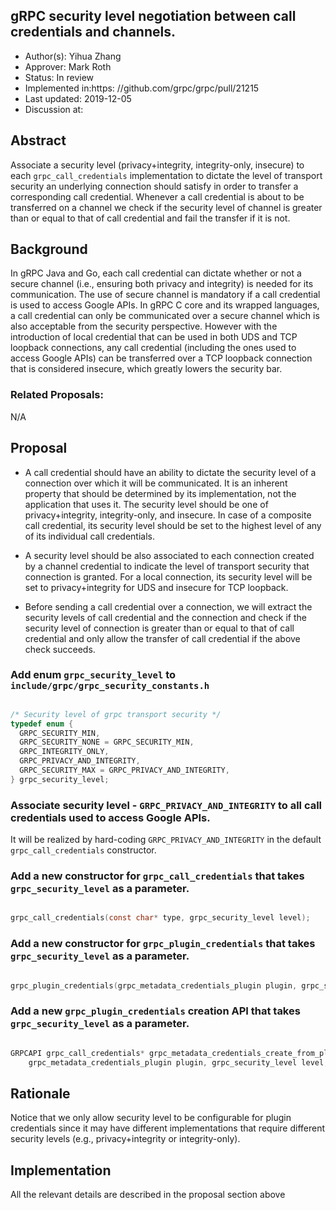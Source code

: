 gRPC security level negotiation between call credentials and channels.
----
* Author(s): Yihua Zhang
* Approver: Mark Roth
* Status: In review
* Implemented in:https: //github.com/grpc/grpc/pull/21215
* Last updated: 2019-12-05
* Discussion at:

## Abstract

Associate a security level (privacy+integrity, integrity-only, insecure)
to each `grpc_call_credentials` implementation to dictate the level of
transport security an underlying connection should satisfy in order to transfer
a corresponding call credential. Whenever a call credential is about to be
transferred on a channel we check if the security level of channel is greater than or
equal to that of call credential and fail the transfer if it is not.

## Background

In gRPC Java and Go, each call credential can dictate whether or not
a secure channel (i.e., ensuring both privacy and integrity) is needed
for its communication. The use of secure channel is mandatory if a call
credential is used to access Google APIs. In gRPC C core and its wrapped
languages, a call credential can only be communicated over a secure channel
which is also acceptable from the security perspective. However with the
introduction of local credential that can be used in both UDS and TCP loopback
connections, any call credential (including the ones used to access Google APIs)
can be transferred over a TCP loopback connection that is considered insecure, which
greatly lowers the security bar.

### Related Proposals:

N/A

## Proposal

- A call credential should have an ability to dictate the security level of
  a connection over which it will be communicated. It is an inherent property that
  should be determined by its implementation, not the application that uses it.
  The security level should be one of privacy+integrity, integrity-only, and insecure.
  In case of a composite call credential, its security level should be set to the highest
  level of any of its individual call credentials.

- A security level should be also associated to each connection created by a channel
  credential to indicate the level of transport security that connection is granted.
  For a local connection, its security level will be set to privacy+integrity for UDS and
  insecure for TCP loopback.


- Before sending a call credential over a connection, we will extract the security levels
  of call credential and the connection and check if the security level of
  connection is greater than or equal to that of call credential and only allow
  the transfer of call credential if the above check succeeds.


### Add enum `grpc_security_level` to `include/grpc/grpc_security_constants.h`

``` C

/* Security level of grpc transport security */
typedef enum {
  GRPC_SECURITY_MIN,
  GRPC_SECURITY_NONE = GRPC_SECURITY_MIN,
  GRPC_INTEGRITY_ONLY,
  GRPC_PRIVACY_AND_INTEGRITY,
  GRPC_SECURITY_MAX = GRPC_PRIVACY_AND_INTEGRITY,
} grpc_security_level;

```
### Associate security level - `GRPC_PRIVACY_AND_INTEGRITY` to all call credentials used to access Google APIs.

It will be realized by hard-coding `GRPC_PRIVACY_AND_INTEGRITY` in the
default `grpc_call_credentials` constructor.

### Add a new constructor for `grpc_call_credentials` that takes `grpc_security_level` as a parameter.

``` C

grpc_call_credentials(const char* type, grpc_security_level level);

```

### Add a new constructor for `grpc_plugin_credentials` that takes `grpc_security_level` as a parameter.

``` C

grpc_plugin_credentials(grpc_metadata_credentials_plugin plugin, grpc_security_level level);

```

### Add a new `grpc_plugin_credentials` creation API that takes `grpc_security_level` as a parameter.

``` C

GRPCAPI grpc_call_credentials* grpc_metadata_credentials_create_from_plugin(
    grpc_metadata_credentials_plugin plugin, grpc_security_level level, void* reserved);

```

## Rationale
Notice that we only allow security level to be configurable for plugin credentials
since it may have different implementations that require different security
levels (e.g., privacy+integrity or integrity-only).

## Implementation
All the relevant details are described in the proposal section above
